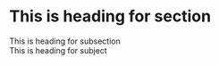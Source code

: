 <html>
<h1 class="heading-section">This is heading for section</h1>
<div class="heading-subsection">This is heading for subsection</div>
<div class="heading-subject">This is heading for subject</div>
</html>